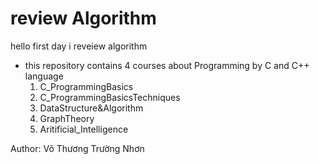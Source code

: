 # review Algorithm

hello first day i reveiew algorithm

- this repository contains 4 courses about Programming by C and C++ language
    1. C_ProgrammingBasics
    2. C_ProgrammingBasicsTechniques
    3. DataStructure&Algorithm
    4. GraphTheory
    5. Aritificial_Intelligence

Author: Võ Thương Trường Nhơn
